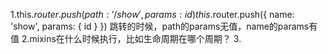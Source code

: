 1.this.$router.push({ path: '/show', params: { id } })
  this.$router.push({ name: 'show', params: { id } })
  跳转的时候，path的params无值，name的params有值
2.mixins在什么时候执行，比如生命周期在哪个周期？
3.